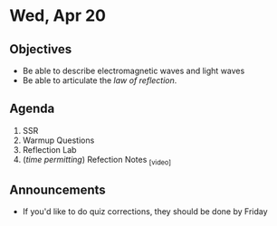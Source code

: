Wed, Apr 20
=================== 
   
    
Objectives    
------------    
- Be able to describe electromagnetic waves and light waves
- Be able to articulate the *law of reflection*.
  
Agenda      
---------      
1. SSR
2. Warmup Questions
3. Reflection Lab
4. (*time permitting*) Refection Notes <sub>[video]</sub>

  
Announcements   
-------------    
- If you'd like to do quiz corrections, they should be done by Friday

[s]: https://avon.schoology.com/course/5138386979/materials/gp/5889697939


<!--stackedit_data:
eyJoaXN0b3J5IjpbLTEwNjczMjY1MTMsMTExNzQ5NjA2NCw4Nj
U1NjQ5MDYsLTE0MDU3NzE5NTIsLTMxOTg4NDc0OCwxNTMzMjEy
ODg0LC0yMDc5OTAxNzUxLDgwNzc4NDM4OCw0Mjg3MzMxNTksMT
c0ODAwMzQzNywtMTg5NTI0MzE0MiwxMjkxOTE1MDQyLDE4ODE1
MzI1NDQsODc5ODA2NDM3LC04NTQxNzkwMDQsMTQ0NjY2Njk1OC
wtMzM5NTU2MjQwLC03NzQ4NzE4MTYsLTk3ODE0NzM0MywtMjE0
MDcyMzcxXX0=
-->
